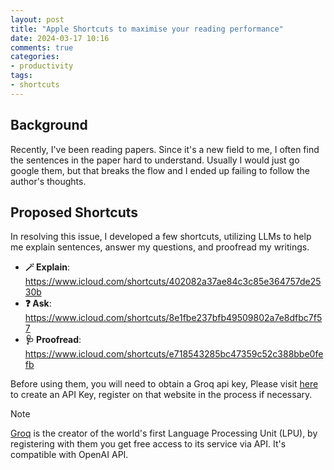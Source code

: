 ```yaml
---
layout: post
title: "Apple Shortcuts to maximise your reading performance"
date: 2024-03-17 10:16
comments: true
categories:
- productivity
tags:
- shortcuts
---
```


## Background

Recently, I've been reading papers. Since it's a new field to me, I 
often find the sentences in the paper hard to understand. Usually 
I would just go google them, but that breaks the flow and I ended 
up failing to follow the author's thoughts.

## Proposed Shortcuts

In resolving this issue, I developed a few shortcuts, utilizing LLMs 
to help me explain sentences, answer my questions, and proofread 
my writings.

- **🪄 Explain**: https://www.icloud.com/shortcuts/402082a37ae84c3c85e364757de2530b
- **❓ Ask**: https://www.icloud.com/shortcuts/8e1fbe237bfb49509802a7e8dfbc7f57
- **🩺 Proofread**: https://www.icloud.com/shortcuts/e718543285bc47359c52c388bbe0fefb

Before using them, you will need to obtain a Groq api key,
Please visit [here](https://console.groq.com/keys) to create an API 
Key, register on that website in the process if necessary.

> [!NOTE]
> [Groq](https://groq.com/) is the creator of the world's first 
> Language Processing Unit (LPU), by registering with them you get 
> free access to its service via API. It's compatible with OpenAI
> API.
